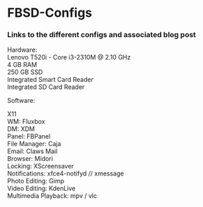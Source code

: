 # FBSD-Configs
<h3>Links to the different configs and associated blog post</h3>
Hardware: <br>
Lenovo T520i - Core i3-2310M @ 2.10 GHz <br>
4 GB RAM <br>
250 GB SSD <br>
Integrated Smart Card Reader <br>
Integrated SD Card Reader <br>

Software: <br>

X11 <br>
WM: Fluxbox <br>
DM: XDM <br>
Panel: FBPanel <br>
File Manager: Caja <br>
Email: Claws Mail <br>
Browser: Midori <br>
Locking: XScreensaver <br>
Notifications: xfce4-notifyd // xmessage <br>
Photo Editing: Gimp <br>
Video Editing: KdenLive <br>
Multimedia Playback: mpv / vlc <br>
